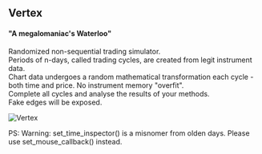 ## Vertex 
#### "A megalomaniac's Waterloo"  
Randomized non-sequential trading simulator. <br />
Periods of n-days, called trading cycles, are created from legit instrument data. <br />
Chart data undergoes a random mathematical transformation each cycle - both time and price. No instrument memory "overfit". <br />
Complete all cycles and analyse the results of your methods. <br />
Fake edges will be exposed. <br />

![Vertex](https://github.com/seyeint/Vertex/assets/36778187/5b58c3e8-1165-4b44-a35d-edd2c54571e0)

PS: Warning: set_time_inspector() is a misnomer from olden days. Please use set_mouse_callback() instead.
